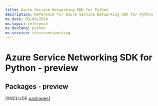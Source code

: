 ```yaml
---
title: Azure Service Networking SDK for Python
description: Reference for Azure Service Networking SDK for Python
ms.date: 09/09/2024
ms.topic: reference
ms.devlang: python
ms.service: servicenetworking
---
```

# Azure Service Networking SDK for Python - preview
## Packages - preview
[!INCLUDE [packages](service-networking-index.md)]